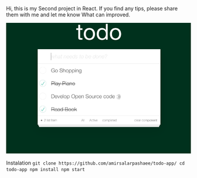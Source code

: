 Hi, this is my Second project in React. If you find any tips, please share them with me and let me know What can improved.

![Alt text](/demo.png?raw=true "Demo")

Instalation
`
git clone https://github.com/amirsalarpashaee/todo-app/
cd todo-app
npm install
npm start
`